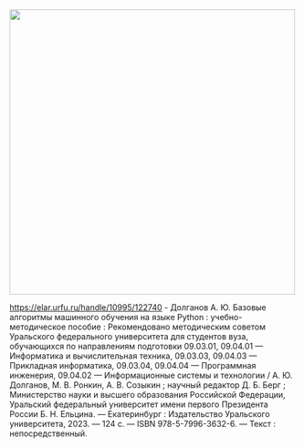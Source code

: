 
<img src="https://github.com/MVRonkin/Turtle-CV-Textbook/raw/main/image1.png" width="500px">

https://elar.urfu.ru/handle/10995/122740 - Долганов А. Ю. Базовые алгоритмы машинного обучения на языке Python : учебно-методическое пособие : Рекомендовано методическим советом Уральского федерального университета для студентов вуза, обучающихся по направлениям подготовки 09.03.01, 09.04.01 — Информатика и вычислительная техника, 09.03.03, 09.04.03 — Прикладная информатика, 09.03.04, 09.04.04 — Программная инженерия, 09.04.02 — Информационные системы и технологии / А. Ю. Долганов, М. В. Ронкин, А. В. Созыкин ; научный редактор Д. Б. Берг ; Министерство науки и высшего образования Российской Федерации, Уральский федеральный университет имени первого Президента России Б. Н. Ельцина. — Екатеринбург : Издательство Уральского университета, 2023. — 124 с. — ISBN 978-5-7996-3632-6. — Текст : непосредственный.
